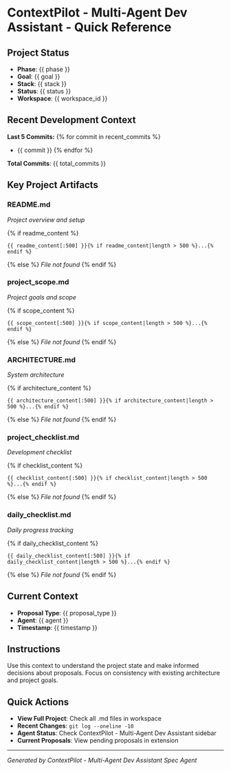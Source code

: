 # ContextPilot - Multi-Agent Dev Assistant - Quick Reference

## Project Status
- **Phase**: {{ phase }}
- **Goal**: {{ goal }}
- **Stack**: {{ stack }}
- **Status**: {{ status }}
- **Workspace**: {{ workspace_id }}

## Recent Development Context
**Last 5 Commits:**
{% for commit in recent_commits %}
- {{ commit }}
{% endfor %}

**Total Commits**: {{ total_commits }}

## Key Project Artifacts

### README.md
*Project overview and setup*

{% if readme_content %}
```
{{ readme_content[:500] }}{% if readme_content|length > 500 %}...{% endif %}
```
{% else %}
*File not found*
{% endif %}

### project_scope.md
*Project goals and scope*

{% if scope_content %}
```
{{ scope_content[:500] }}{% if scope_content|length > 500 %}...{% endif %}
```
{% else %}
*File not found*
{% endif %}

### ARCHITECTURE.md
*System architecture*

{% if architecture_content %}
```
{{ architecture_content[:500] }}{% if architecture_content|length > 500 %}...{% endif %}
```
{% else %}
*File not found*
{% endif %}

### project_checklist.md
*Development checklist*

{% if checklist_content %}
```
{{ checklist_content[:500] }}{% if checklist_content|length > 500 %}...{% endif %}
```
{% else %}
*File not found*
{% endif %}

### daily_checklist.md
*Daily progress tracking*

{% if daily_checklist_content %}
```
{{ daily_checklist_content[:500] }}{% if daily_checklist_content|length > 500 %}...{% endif %}
```
{% else %}
*File not found*
{% endif %}

## Current Context
- **Proposal Type**: {{ proposal_type }}
- **Agent**: {{ agent }}
- **Timestamp**: {{ timestamp }}

## Instructions
Use this context to understand the project state and make informed decisions about proposals.
Focus on consistency with existing architecture and project goals.

## Quick Actions
- **View Full Project**: Check all .md files in workspace
- **Recent Changes**: `git log --oneline -10`
- **Agent Status**: Check ContextPilot - Multi-Agent Dev Assistant sidebar
- **Current Proposals**: View pending proposals in extension

---
*Generated by ContextPilot - Multi-Agent Dev Assistant Spec Agent*
